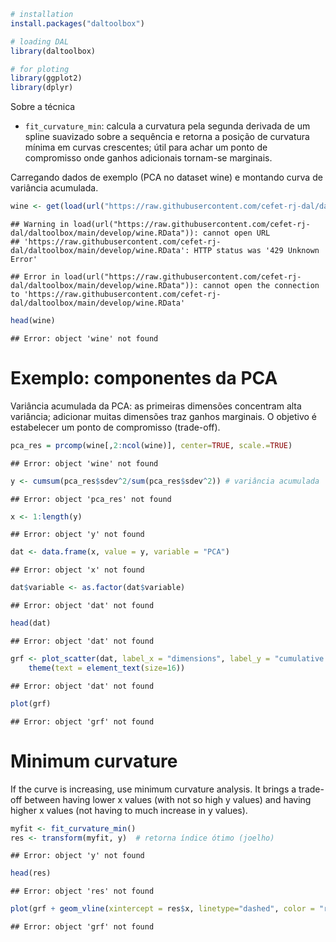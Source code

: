 
``` r
# installation 
install.packages("daltoolbox")

# loading DAL
library(daltoolbox) 

# for ploting
library(ggplot2)
library(dplyr)
```

Sobre a técnica
- `fit_curvature_min`: calcula a curvatura pela segunda derivada de um spline suavizado sobre a sequência e retorna a posição de curvatura mínima em curvas crescentes; útil para achar um ponto de compromisso onde ganhos adicionais tornam-se marginais.

Carregando dados de exemplo (PCA no dataset wine) e montando curva de variância acumulada.

``` r
wine <- get(load(url("https://raw.githubusercontent.com/cefet-rj-dal/daltoolbox/main/develop/wine.RData")))
```

```
## Warning in load(url("https://raw.githubusercontent.com/cefet-rj-dal/daltoolbox/main/develop/wine.RData")): cannot open URL
## 'https://raw.githubusercontent.com/cefet-rj-dal/daltoolbox/main/develop/wine.RData': HTTP status was '429 Unknown Error'
```

```
## Error in load(url("https://raw.githubusercontent.com/cefet-rj-dal/daltoolbox/main/develop/wine.RData")): cannot open the connection to 'https://raw.githubusercontent.com/cefet-rj-dal/daltoolbox/main/develop/wine.RData'
```

``` r
head(wine)
```

```
## Error: object 'wine' not found
```

# Exemplo: componentes da PCA
Variância acumulada da PCA: as primeiras dimensões concentram alta variância; adicionar muitas dimensões traz ganhos marginais. 
O objetivo é estabelecer um ponto de compromisso (trade-off).


``` r
pca_res = prcomp(wine[,2:ncol(wine)], center=TRUE, scale.=TRUE)
```

```
## Error: object 'wine' not found
```

``` r
y <- cumsum(pca_res$sdev^2/sum(pca_res$sdev^2)) # variância acumulada
```

```
## Error: object 'pca_res' not found
```

``` r
x <- 1:length(y)
```

```
## Error: object 'y' not found
```


``` r
dat <- data.frame(x, value = y, variable = "PCA")
```

```
## Error: object 'x' not found
```

``` r
dat$variable <- as.factor(dat$variable)
```

```
## Error: object 'dat' not found
```

``` r
head(dat)
```

```
## Error: object 'dat' not found
```


``` r
grf <- plot_scatter(dat, label_x = "dimensions", label_y = "cumulative variance", colors="black") + 
    theme(text = element_text(size=16))
```

```
## Error: object 'dat' not found
```

``` r
plot(grf)
```

```
## Error: object 'grf' not found
```

# Minimum curvature
If the curve is increasing, use minimum curvature analysis. 
It brings a trade-off between having lower x values (with not so high y values) and having higher x values (not having to much increase in y values). 


``` r
myfit <- fit_curvature_min()
res <- transform(myfit, y)  # retorna índice ótimo (joelho)
```

```
## Error: object 'y' not found
```

``` r
head(res)
```

```
## Error: object 'res' not found
```


``` r
plot(grf + geom_vline(xintercept = res$x, linetype="dashed", color = "red", size=0.5))
```

```
## Error: object 'grf' not found
```
